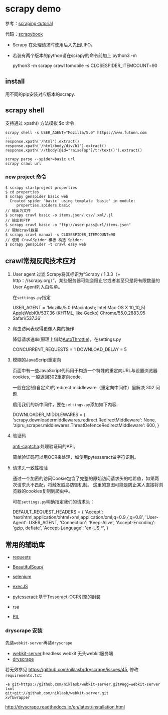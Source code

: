 # scrapy demo
参考：[scraping-tutorial](http://sangaline.com/post/advanced-web-scraping-tutorial/)

代码：[scrapybook](https://github.com/scalingexcellence/scrapybook)

* Scrapy 在处理请求时使用后入先出LIFO。

* 若装有两个版本的python请在scrapy的命令前加上 python3 -m 


    python3 -m scrapy crawl tomobile -s CLOSESPIDER_ITEMCOUNT=90

## install

用不同的pip安装对应版本的scrapy.


## scrapy shell
支持通过 xpath() 方法模拟 $x 命令

    scrapy shell -s USER_AGENT="Mozilla/5.0" https://www.futunn.com
    ...
    response.xpath('/html').extract()
    response.xpath('/html/body/div/h1').extract()
    response.xpath('//tbody[@id="raiseTop"]/tr/text()').extract()
    
    scrapy parse --spider=basic url
    scrapy crawl url

### new project 命令
    $ scrapy startproject properties
    $ cd properties
    $ scrapy genspider basic web
      Created spider 'basic' using template 'basic' in module:
         properties.spiders.basic
    // 输出为文件
    $ scrapy crawl basic -o items.json/.csv/.xml/.jl
    // 输出到FTP
    $ scrapy crawl basic -o "ftp://user:pass@url/items.json"
    // 限制crawl数量
    $ scrapy crawl manual -s CLOSESPIDER_ITEMCOUNT=90
    // 使用 CrawlSpider 模板 构造 Spider.
    $ scrapy genspider -t crawl easy web

    
## crawl常规反爬技术应对
1. User agent 过滤
    Scrapy将其标识为“Scrapy / 1.3.3（+ http：//scrapy.org）”，某些服务器可能会阻止它或者甚至只是将有限数量的User Agent列入白名单。 
    
    在`settings.py`指定
    
    
    USER_AGENT = 'Mozilla/5.0 (Macintosh; Intel Mac OS X 10_10_5) AppleWebKit/537.36 (KHTML, like Gecko) Chrome/55.0.2883.95 Safari/537.36'

2. 爬虫访问表现得更像人类的操作

    降低请求速率(原理上借助[AutoThrottle](https://link.jianshu.com/?t=https://doc.scrapy.org/en/latest/topics/autothrottle.html))，在settings.py
    
    
    CONCURRENT_REQUESTS = 1
    DOWNLOAD_DELAY = 5

3. 模糊的JavaScript重定向

    页面中有一些JavaScript代码用于构造一个特殊的重定向URL与设置浏览器cookies, 一般返回302重定向code.
    
    一般在定制(自定义)的redirect middleware（重定向中间件）里解决 302 问题.
    
    启用我们的新中间件，要在`settings.py`添加如下内容:
    
    
    DOWNLOADER_MIDDLEWARES = {
        'scrapy.downloadermiddlewares.redirect.RedirectMiddleware': None,
        'zipru_scraper.middlewares.ThreatDefenceRedirectMiddleware': 600,
    }
    
4. 验证码

    [anti-captcha](https://anti-captcha.com/):处理验证码的API。
    
    简单验证码可以用OCR来处理，如使用pytesseract做字符识别。
    
5. 请求头一致性检验

    通过一个加密的访问Cookie包含了完整的原始访问请求头的哈希值，如果两次请求头不匹配，将触发威胁防御机制。
    这里的意图可能是防止某人直接将浏览器的cookies复制到爬虫中。
    
	可在`settings.py`明确指定我们的请求头：


    DEFAULT_REQUEST_HEADERS = {
        'Accept': 'text/html,application/xhtml+xml,application/xml;q=0.9,*/*;q=0.8',
        'User-Agent': USER_AGENT,
        'Connection': 'Keep-Alive',
        'Accept-Encoding': 'gzip, deflate',
        'Accept-Language': 'en-US,*',
    }


## 常用的辅助库
- [requests](http://www.python-requests.org/en/master/)
- [BeautifulSoup/](https://www.crummy.com/software/BeautifulSoup/)
- [selenium](https://pypi.org/project/selenium/)
- [execJS](https://pypi.org/project/PyExecJS/)
- [pytesseract](https://pypi.org/project/pytesseract/):基于Tesseract-OCR引擎的封装

- [rsa](https://pypi.org/project/rsa/)
- [PIL](https://pypi.org/project/Pillow/)

### dryscrape 安装
先装`webkit-server`再装`dryscrape`
- [webkit-server](https://pypi.org/project/webkit-server/):headless webkit 无头webkit服务端
- [dryscrape](https://pypi.org/project/dryscrape/)

若无效参见 https://github.com/niklasb/dryscrape/issues/45, 修改`requirements.txt`:

    -e git+https://github.com/niklasb/webkit-server.git#egg=webkit-server
    lxml
    git+git://github.com/niklasb/webkit-server.git
    xvfbwrapper
    
http://dryscrape.readthedocs.io/en/latest/installation.html



